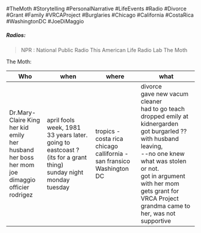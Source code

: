 #TheMoth #Storytelling #PersonalNarrative #LifeEvents #Radio #Divorce #Grant #Family #VRCAProject #Burglaries #Chicago #California #CostaRica #WashingtonDC #JoeDiMaggio
##### Radios:

> NPR : National Public Radio
> This American Life
> Radio Lab
> The Moth


The Moth:

| Who                                                                                                                         | when                                                                                                                                     | where                                                                                | what                                                                                                                                                                                                                                                                                                |
| --------------------------------------------------------------------------------------------------------------------------- | ---------------------------------------------------------------------------------------------------------------------------------------- | ------------------------------------------------------------------------------------ | --------------------------------------------------------------------------------------------------------------------------------------------------------------------------------------------------------------------------------------------------------------------------------------------------- |
| Dr.Mary-Claire King<br />her kid emily<br />her husband<br />her boss<br />her mom <br />joe dimaggio<br/>officier rodrigez | april fools week, 1981<br />33 years later.<br />going to eastcoast ? (its for a grant thing)<br />sunday night<br />monday<br />tuesday | tropics - costa rica<br />chicago<br />callifornia - san fransico<br />Washington DC | divorce<br />gave new vacum cleaner<br />had to go teach<br />dropped emily at kidnergarden<br />got burgarled ?? with husband leaving, <br />--no one knew what was stolen or not.<br />got in argument with her mom<br />gets grant for VRCA Project<br />grandma came to her, was not supportive |
